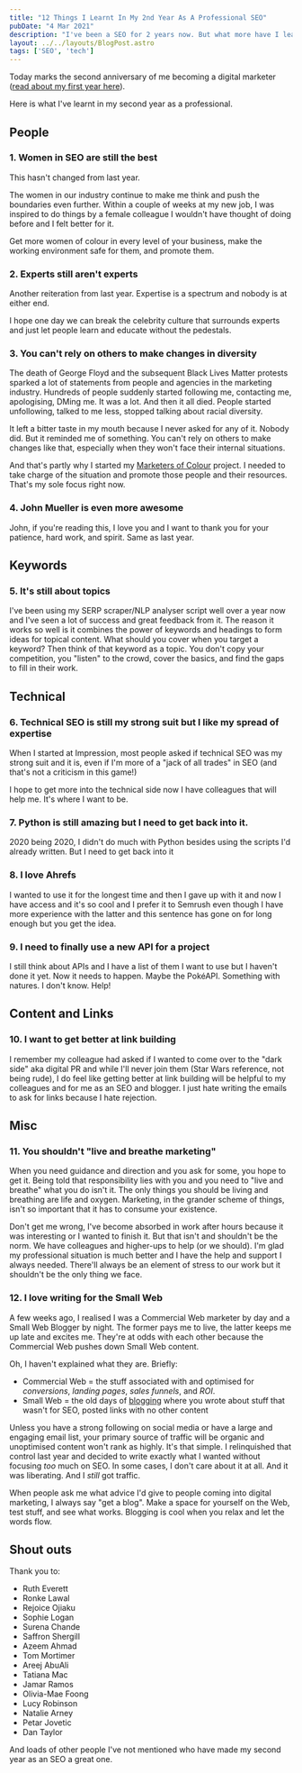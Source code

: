 ```yaml
---
title: "12 Things I Learnt In My 2nd Year As A Professional SEO"
pubDate: "4 Mar 2021"
description: "I've been a SEO for 2 years now. But what more have I learnt? I wrote a list of 12 things I've picked up over that period."
layout: ../../layouts/BlogPost.astro
tags: ['SEO', 'tech']
---
```


Today marks the second anniversary of me becoming a digital marketer ([read about my first year here](/posts/first-year-professional-seo/)).

Here is what I've learnt in my second year as a professional.

## People

### 1. Women in SEO are still the best

This hasn't changed from last year.

The women in our industry continue to make me think and push the boundaries even further. Within a couple of weeks at my new job, I was inspired to do things by a female colleague I wouldn't have thought of doing before and I felt better for it.

Get more women of colour in every level of your business, make the working environment safe for them, and promote them.

### 2. Experts still aren't experts

Another reiteration from last year. Expertise is a spectrum and nobody is at either end.

I hope one day we can break the celebrity culture that surrounds experts and just let people learn and educate without the pedestals.

### 3. You can't rely on others to make changes in diversity

The death of George Floyd and the subsequent Black Lives Matter protests sparked a lot of statements from people and agencies in the marketing industry. Hundreds of people suddenly started following me, contacting me, apologising, DMing me. It was a lot. And then it all died. People started unfollowing, talked to me less, stopped talking about racial diversity.

It left a bitter taste in my mouth because I never asked for any of it. Nobody did. But it reminded me of something. You can't rely on others to make changes like that, especially when they won't face their internal situations.

And that's partly why I started my [Marketers of Colour](https://marketersofcolour.com) project. I needed to take charge of the situation and promote those people and their resources. That's my sole focus right now.

### 4. John Mueller is even more awesome

John, if you're reading this, I love you and I want to thank you for your patience, hard work, and spirit. Same as last year.

## Keywords

### 5. It's still about topics

I've been using my SERP scraper/NLP analyser script well over a year now and I've seen a lot of success and great feedback from it. The reason it works so well is it combines the power of keywords and headings to form ideas for topical content. What should you cover when you target a keyword? Then think of that keyword as a topic. You don't copy your competition, you "listen" to the crowd, cover the basics, and find the gaps to fill in their work.

## Technical

### 6. Technical SEO is still my strong suit but I like my spread of expertise

When I started at Impression, most people asked if technical SEO was my strong suit and it is, even if I'm more of a "jack of all trades" in SEO (and that's not a criticism in this game!)

I hope to get more into the technical side now I have colleagues that will help me. It's where I want to be.

### 7. Python is still amazing but I need to get back into it.

2020 being 2020, I didn't do much with Python besides using the scripts I'd already written. But I need to get back into it

### 8. I love Ahrefs

I wanted to use it for the longest time and then I gave up with it and now I have access and it's so cool and I prefer it to Semrush even though I have more experience with the latter and this sentence has gone on for long enough but you get the idea.

### 9. I need to finally use a new API for a project

I still think about APIs and I have a list of them I want to use but I haven't done it yet. Now it needs to happen. Maybe the PokéAPI. Something with natures. I don't know. Help!

## Content and Links

### 10. I want to get better at link building

I remember my colleague had asked if I wanted to come over to the "dark side" aka digital PR and while I'll never join them (Star Wars reference, not being rude), I do feel like getting better at link building will be helpful to my colleagues and for me as an SEO and blogger. I just hate writing the emails to ask for links because I hate rejection.

## Misc

### 11. You shouldn't "live and breathe marketing"

When you need guidance and direction and you ask for some, you hope to get it. Being told that responsibility lies with you and you need to "live and breathe" what you do isn't it. The only things you should be living and breathing are life and oxygen. Marketing, in the grander scheme of things, isn't so important that it has to consume your existence.

Don't get me wrong, I've become absorbed in work after hours because it was interesting or I wanted to finish it. But that isn't and shouldn't be the norm. We have colleagues and higher-ups to help (or we should). I'm glad my professional situation is much better and I have the help and support I always needed. There'll always be an element of stress to our work but it shouldn't be the only thing we face.

### 12. I love writing for the Small Web

A few weeks ago, I realised I was a Commercial Web marketer by day and a Small Web Blogger by night. The former pays me to live, the latter keeps me up late and excites me. They're at odds with each other because the Commercial Web pushes down Small Web content.

Oh, I haven't explained what they are. Briefly:

- Commercial Web = the stuff associated with and optimised for _conversions_, _landing pages_, _sales funnels_, and _ROI_.
- Small Web = the old days of [blogging](/jardim/blogging/) where you wrote about stuff that wasn't for SEO, posted links with no other content

Unless you have a strong following on social media or have a large and engaging email list, your primary source of traffic will be organic and unoptimised content won't rank as highly. It's that simple. I relinquished that control last year and decided to write exactly what I wanted without focusing _too_ much on SEO. In some cases, I don't care about it at all. And it was liberating. And I _still_ got traffic.

When people ask me what advice I'd give to people coming into digital marketing, I always say "get a blog". Make a space for yourself on the Web, test stuff, and see what works. Blogging is cool when you relax and let the words flow.

## Shout outs

Thank you to:

- Ruth Everett
- Ronke Lawal
- Rejoice Ojiaku
- Sophie Logan
- Surena Chande
- Saffron Shergill
- Azeem Ahmad
- Tom Mortimer
- Areej AbuAli
- Tatiana Mac
- Jamar Ramos
- Olivia-Mae Foong
- Lucy Robinson
- Natalie Arney
- Petar Jovetic
- Dan Taylor

And loads of other people I've not mentioned who have made my second year as an SEO a great one.
